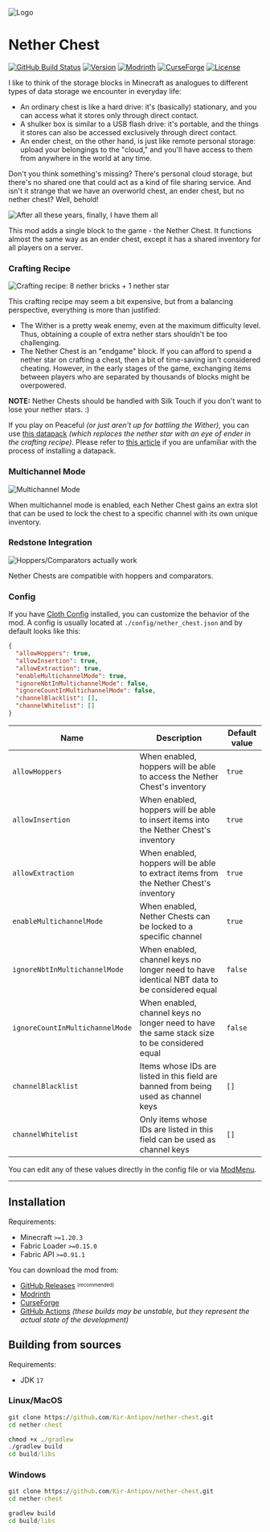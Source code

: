 ![Logo](media/logo.png)

# Nether Chest

[![GitHub Build Status](https://img.shields.io/github/actions/workflow/status/Kir-Antipov/nether-chest/build-artifacts.yml?style=flat&logo=github&cacheSeconds=3600)](https://github.com/Kir-Antipov/nether-chest/actions/workflows/build-artifacts.yml)
[![Version](https://img.shields.io/github/v/release/Kir-Antipov/nether-chest?sort=date&style=flat&label=version&cacheSeconds=3600)](https://github.com/Kir-Antipov/nether-chest/releases/latest)
[![Modrinth](https://img.shields.io/badge/dynamic/json?color=00AF5C&label=Modrinth&query=title&url=https://api.modrinth.com/v2/project/nether-chest&style=flat&cacheSeconds=3600&logo=modrinth)](https://modrinth.com/mod/nether-chest)
[![CurseForge](https://img.shields.io/badge/dynamic/json?color=F16436&label=CurseForge&query=title&url=https://api.cfwidget.com/494585&cacheSeconds=3600&logo=curseforge)](https://www.curseforge.com/minecraft/mc-mods/better-nether-chest)
[![License](https://img.shields.io/github/license/Kir-Antipov/nether-chest?style=flat&cacheSeconds=36000)](https://github.com/Kir-Antipov/nether-chest/blob/HEAD/LICENSE.md)

I like to think of the storage blocks in Minecraft as analogues to different types of data storage we encounter in everyday life:

 - An ordinary chest is like a hard drive: it's (basically) stationary, and you can access what it stores only through direct contact.
 - A shulker box is similar to a USB flash drive: it's portable, and the things it stores can also be accessed exclusively through direct contact.
 - An ender chest, on the other hand, is just like remote personal storage: upload your belongings to the "cloud," and you'll have access to them from anywhere in the world at any time.

Don't you think something's missing? There's personal cloud storage, but there's no shared one that could act as a kind of file sharing service. And isn't it strange that we have an overworld chest, an ender chest, but no nether chest? Well, behold!

![After all these years, finally, I have them all](media/finally.png)

This mod adds a single block to the game - the Nether Chest. It functions almost the same way as an ender chest, except it has a shared inventory for all players on a server.

### Crafting Recipe

![Crafting recipe: 8 nether bricks + 1 nether star](media/craft.png)

This crafting recipe may seem a bit expensive, but from a balancing perspective, everything is more than justified:

 - The Wither is a pretty weak enemy, even at the maximum difficulty level. Thus, obtaining a couple of extra nether stars shouldn't be too challenging.
 - The Nether Chest is an "endgame" block. If you can afford to spend a nether star on crafting a chest, then a bit of time-saving isn't considered cheating. However, in the early stages of the game, exchanging items between players who are separated by thousands of blocks might be overpowered.

**NOTE:** Nether Chests should be handled with Silk Touch if you don't want to lose your nether stars. :)

If you play on Peaceful *(or just aren't up for battling the Wither)*, you can use [this datapack](media/simplified_nether_chest_recipe_datapack.zip) *(which replaces the nether star with an eye of ender in the crafting recipe)*. Please refer to [this article](https://minecraft.wiki/w/Tutorials/Installing_a_data_pack) if you are unfamiliar with the process of installing a datapack.

### Multichannel Mode

![Multichannel Mode](media/multichannel.png)

When multichannel mode is enabled, each Nether Chest gains an extra slot that can be used to lock the chest to a specific channel with its own unique inventory.

### Redstone Integration

![Hoppers/Comparators actually work](media/redstone.png)

Nether Chests are compatible with hoppers and comparators.

### Config

If you have [Cloth Config](https://www.curseforge.com/minecraft/mc-mods/cloth-config) installed, you can customize the behavior of the mod. A config is usually located at `./config/nether_chest.json` and by default looks like this:

```json
{
  "allowHoppers": true,
  "allowInsertion": true,
  "allowExtraction": true,
  "enableMultichannelMode": true,
  "ignoreNbtInMultichannelMode": false,
  "ignoreCountInMultichannelMode": false,
  "channelBlacklist": [],
  "channelWhitelist": []
}
```

| Name | Description | Default value |
| ---- | ----------- | ------------- |
| `allowHoppers` | When enabled, hoppers will be able to access the Nether Chest's inventory | `true` |
| `allowInsertion` | When enabled, hoppers will be able to insert items into the Nether Chest's inventory | `true` |
| `allowExtraction` | When enabled, hoppers will be able to extract items from the Nether Chest's inventory | `true` |
| `enableMultichannelMode` | When enabled, Nether Chests can be locked to a specific channel | `true` |
| `ignoreNbtInMultichannelMode` | When enabled, channel keys no longer need to have identical NBT data to be considered equal | `false` |
| `ignoreCountInMultichannelMode` | When enabled, channel keys no longer need to have the same stack size to be considered equal | `false` |
| `channelBlacklist` | Items whose IDs are listed in this field are banned from being used as channel keys | `[]` |
| `channelWhitelist` | Only items whose IDs are listed in this field can be used as channel keys | `[]` |

You can edit any of these values directly in the config file or via [ModMenu](https://www.curseforge.com/minecraft/mc-mods/modmenu).

----

## Installation

Requirements:
 - Minecraft `>=1.20.3`
 - Fabric Loader `>=0.15.0`
 - Fabric API `>=0.91.1`

You can download the mod from:

 - [GitHub Releases](https://github.com/Kir-Antipov/nether-chest/releases/) <sup><sub>(recommended)</sub></sup>
 - [Modrinth](https://modrinth.com/mod/nether-chest)
 - [CurseForge](https://www.curseforge.com/minecraft/mc-mods/better-nether-chest)
 - [GitHub Actions](https://github.com/Kir-Antipov/nether-chest/actions/workflows/build-artifacts.yml) *(these builds may be unstable, but they represent the actual state of the development)*

## Building from sources

Requirements:
 - JDK `17`

### Linux/MacOS

```cmd
git clone https://github.com/Kir-Antipov/nether-chest.git
cd nether-chest

chmod +x ./gradlew
./gradlew build
cd build/libs
```
### Windows

```cmd
git clone https://github.com/Kir-Antipov/nether-chest.git
cd nether-chest

gradlew build
cd build/libs
```